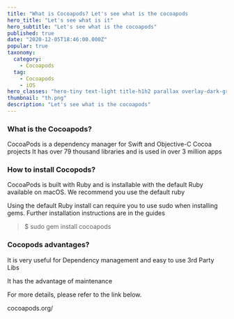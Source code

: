 ```yaml
---
title: "What is Cocoapods? Let's see what is the cocoapods                                   "
hero_title: "Let's see what is it"
hero_subtitle: "Let's see what is the cocoapods"
published: true
date: "2020-12-05T18:46:00.000Z"
popular: true
taxonomy:
  category:
    - Cocoapods
  tag:
    - Cocoapods
    - iOS
hero_classes: "hero-tiny text-light title-h1h2 parallax overlay-dark-gradient"
thumbnail: "th.png"
description: "Let's see what is the cocoapods"
---
```


### What is the Cocoapods?

CocoaPods is a dependency manager for Swift and Objective-C Cocoa projects
It has over 79 thousand libraries and is used in over 3 million apps


###  How to install Cocopods?

CocoaPods is built with Ruby and is installable with the default Ruby available on macOS. We recommend you use the default ruby

Using the default Ruby install can require you to use sudo when installing gems. Further installation instructions are in the guides


> $ sudo gem install cocoapods


### Cocopods advantages?
 
It is very useful for Dependency management and easy to use 3rd Party Libs

It has the advantage of maintenance

For more details, please refer to the link below.

cocoapods.org/



